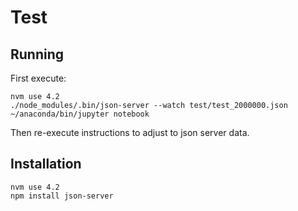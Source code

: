 # Test

## Running

First execute:

    nvm use 4.2
    ./node_modules/.bin/json-server --watch test/test_2000000.json
    ~/anaconda/bin/jupyter notebook

Then re-execute instructions to adjust to json server data. 

## Installation

    nvm use 4.2
    npm install json-server